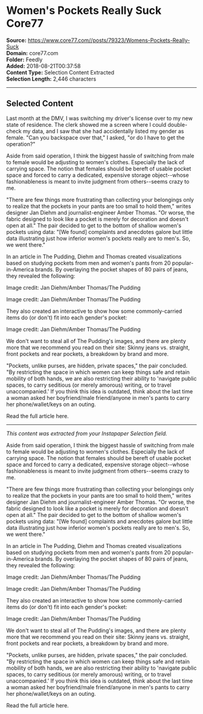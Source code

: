 # Women's Pockets Really Suck Core77

**Source:** https://www.core77.com//posts/79323/Womens-Pockets-Really-Suck  
**Domain:** core77.com  
**Folder:** Feedly  
**Added:** 2018-08-21T00:37:58  
**Content Type:** Selection Content Extracted  
**Selection Length:** 2,446 characters  


---

## Selected Content

Last month at the DMV, I was switching my driver's license over to my new state of residence. The clerk showed me a screen where I could double-check my data, and I saw that she had accidentally listed my gender as female. "Can you backspace over that," I asked, "or do I have to get the operation?"

Aside from said operation, I think the biggest hassle of switching from male to female would be adjusting to women's clothes. Especially the lack of carrying space. The notion that females should be bereft of usable pocket space and forced to carry a dedicated, expensive storage object--whose fashionableness is meant to invite judgment from others--seems crazy to me.

"There are few things more frustrating than collecting your belongings only to realize that the pockets in your pants are too small to hold them," writes designer Jan Diehm and journalist-engineer Amber Thomas. "Or worse, the fabric designed to look like a pocket is merely for decoration and doesn't open at all." The pair decided to get to the bottom of shallow women's pockets using data: "[We found] complaints and anecdotes galore but little data illustrating just how inferior women's pockets really are to men's. So, we went there."

In an article in The Pudding, Diehm and Thomas created visualizations based on studying pockets from men and women's pants from 20 popular-in-America brands. By overlaying the pocket shapes of 80 pairs of jeans, they revealed the following:

Image credit: Jan Diehm/Amber Thomas/The Pudding

Image credit: Jan Diehm/Amber Thomas/The Pudding

They also created an interactive to show how some commonly-carried items do (or don't) fit into each gender's pocket:

Image credit: Jan Diehm/Amber Thomas/The Pudding

We don't want to steal all of The Pudding's images, and there are plenty more that we recommend you read on their site: Skinny jeans vs. straight, front pockets and rear pockets, a breakdown by brand and more.

"Pockets, unlike purses, are hidden, private spaces," the pair concluded. "By restricting the space in which women can keep things safe and retain mobility of both hands, we are also restricting their ability to 'navigate public spaces, to carry seditious (or merely amorous) writing, or to travel unaccompanied.' If you think this idea is outdated, think about the last time a woman asked her boyfriend/male friend/anyone in men's pants to carry her phone/wallet/keys on an outing.

Read the full article here.

---

*This content was extracted from your Instapaper Selection field.*

Aside from said operation, I think the biggest hassle of switching from male to female would be adjusting to women's clothes. Especially the lack of carrying space. The notion that females should be bereft of usable pocket space and forced to carry a dedicated, expensive storage object--whose fashionableness is meant to invite judgment from others--seems crazy to me.

"There are few things more frustrating than collecting your belongings only to realize that the pockets in your pants are too small to hold them," writes designer Jan Diehm and journalist-engineer Amber Thomas. "Or worse, the fabric designed to look like a pocket is merely for decoration and doesn't open at all." The pair decided to get to the bottom of shallow women's pockets using data: "[We found] complaints and anecdotes galore but little data illustrating just how inferior women's pockets really are to men's. So, we went there."

In an article in The Pudding, Diehm and Thomas created visualizations based on studying pockets from men and women's pants from 20 popular-in-America brands. By overlaying the pocket shapes of 80 pairs of jeans, they revealed the following:

Image credit: Jan Diehm/Amber Thomas/The Pudding

Image credit: Jan Diehm/Amber Thomas/The Pudding

They also created an interactive to show how some commonly-carried items do (or don't) fit into each gender's pocket:

Image credit: Jan Diehm/Amber Thomas/The Pudding

We don't want to steal all of The Pudding's images, and there are plenty more that we recommend you read on their site: Skinny jeans vs. straight, front pockets and rear pockets, a breakdown by brand and more.

"Pockets, unlike purses, are hidden, private spaces," the pair concluded. "By restricting the space in which women can keep things safe and retain mobility of both hands, we are also restricting their ability to 'navigate public spaces, to carry seditious (or merely amorous) writing, or to travel unaccompanied.' If you think this idea is outdated, think about the last time a woman asked her boyfriend/male friend/anyone in men's pants to carry her phone/wallet/keys on an outing.

Read the full article here.
